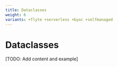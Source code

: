 ```yaml
---
title: Dataclasses
weight: 6
variants: +flyte +serverless +byoc +selfmanaged
---
```


# Dataclasses

[TODO: Add content and example]


